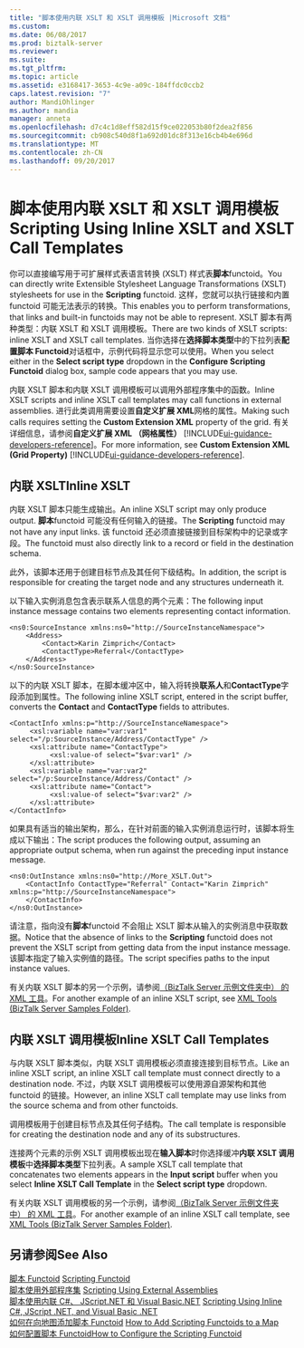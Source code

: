 ```yaml
---
title: "脚本使用内联 XSLT 和 XSLT 调用模板 |Microsoft 文档"
ms.custom: 
ms.date: 06/08/2017
ms.prod: biztalk-server
ms.reviewer: 
ms.suite: 
ms.tgt_pltfrm: 
ms.topic: article
ms.assetid: e3168417-3653-4c9e-a09c-184ffdc0ccb2
caps.latest.revision: "7"
author: MandiOhlinger
ms.author: mandia
manager: anneta
ms.openlocfilehash: d7c4c1d8eff582d15f9ce022053b80f2dea2f856
ms.sourcegitcommit: cb908c540d8f1a692d01dc8f313e16cb4b4e696d
ms.translationtype: MT
ms.contentlocale: zh-CN
ms.lasthandoff: 09/20/2017
---
```

# <a name="scripting-using-inline-xslt-and-xslt-call-templates"></a><span data-ttu-id="39578-102">脚本使用内联 XSLT 和 XSLT 调用模板</span><span class="sxs-lookup"><span data-stu-id="39578-102">Scripting Using Inline XSLT and XSLT Call Templates</span></span>
<span data-ttu-id="39578-103">你可以直接编写用于可扩展样式表语言转换 (XSLT) 样式表**脚本**functoid。</span><span class="sxs-lookup"><span data-stu-id="39578-103">You can directly write Extensible Stylesheet Language Transformations (XSLT) stylesheets for use in the **Scripting** functoid.</span></span> <span data-ttu-id="39578-104">这样，您就可以执行链接和内置 functoid 可能无法表示的转换。</span><span class="sxs-lookup"><span data-stu-id="39578-104">This enables you to perform transformations, that links and built-in functoids may not be able to represent.</span></span> <span data-ttu-id="39578-105">XSLT 脚本有两种类型：内联 XSLT 和 XSLT 调用模板。</span><span class="sxs-lookup"><span data-stu-id="39578-105">There are two kinds of XSLT scripts: inline XSLT and XSLT call templates.</span></span> <span data-ttu-id="39578-106">当你选择在**选择脚本类型**中的下拉列表**配置脚本 Functoid**对话框中，示例代码将显示您可以使用。</span><span class="sxs-lookup"><span data-stu-id="39578-106">When you select either in the **Select script type** dropdown in the **Configure Scripting Functoid** dialog box, sample code appears that you may use.</span></span>  
  
 <span data-ttu-id="39578-107">内联 XSLT 脚本和内联 XSLT 调用模板可以调用外部程序集中的函数。</span><span class="sxs-lookup"><span data-stu-id="39578-107">Inline XSLT scripts and inline XSLT call templates may call functions in external assemblies.</span></span> <span data-ttu-id="39578-108">进行此类调用需要设置**自定义扩展 XML**网格的属性。</span><span class="sxs-lookup"><span data-stu-id="39578-108">Making such calls requires setting the **Custom Extension XML** property of the grid.</span></span> <span data-ttu-id="39578-109">有关详细信息，请参阅**自定义扩展 XML （网格属性）** [!INCLUDE[ui-guidance-developers-reference](../includes/ui-guidance-developers-reference.md)]。</span><span class="sxs-lookup"><span data-stu-id="39578-109">For more information, see **Custom Extension XML (Grid Property)** [!INCLUDE[ui-guidance-developers-reference](../includes/ui-guidance-developers-reference.md)].</span></span>
  
## <a name="inline-xslt"></a><span data-ttu-id="39578-110">内联 XSLT</span><span class="sxs-lookup"><span data-stu-id="39578-110">Inline XSLT</span></span>  
 <span data-ttu-id="39578-111">内联 XSLT 脚本只能生成输出。</span><span class="sxs-lookup"><span data-stu-id="39578-111">An inline XSLT script may only produce output.</span></span> <span data-ttu-id="39578-112">**脚本**functoid 可能没有任何输入的链接。</span><span class="sxs-lookup"><span data-stu-id="39578-112">The **Scripting** functoid may not have any input links.</span></span> <span data-ttu-id="39578-113">该 functoid 还必须直接链接到目标架构中的记录或字段。</span><span class="sxs-lookup"><span data-stu-id="39578-113">The functoid must also directly link to a record or field in the destination schema.</span></span>  
  
 <span data-ttu-id="39578-114">此外，该脚本还用于创建目标节点及其任何下级结构。</span><span class="sxs-lookup"><span data-stu-id="39578-114">In addition, the script is responsible for creating the target node and any structures underneath it.</span></span>  
  
 <span data-ttu-id="39578-115">以下输入实例消息包含表示联系人信息的两个元素：</span><span class="sxs-lookup"><span data-stu-id="39578-115">The following input instance message contains two elements representing contact information.</span></span>  
  
```  
<ns0:SourceInstance xmlns:ns0="http://SourceInstanceNamespace">  
    <Address>  
        <Contact>Karin Zimprich</Contact>  
        <ContactType>Referral</ContactType>  
    </Address>  
</ns0:SourceInstance>  
```  
  
 <span data-ttu-id="39578-116">以下的内联 XSLT 脚本，在脚本缓冲区中，输入将转换**联系人**和**ContactType**字段添加到属性。</span><span class="sxs-lookup"><span data-stu-id="39578-116">The following inline XSLT script, entered in the script buffer, converts the **Contact** and **ContactType** fields to attributes.</span></span>  
  
```  
<ContactInfo xmlns:p="http://SourceInstanceNamespace">  
     <xsl:variable name="var:var1" select="/p:SourceInstance/Address/ContactType" />  
     <xsl:attribute name="ContactType">  
          <xsl:value-of select="$var:var1" />  
     </xsl:attribute>  
     <xsl:variable name="var:var2" select="/p:SourceInstance/Address/Contact" />  
     <xsl:attribute name="Contact">  
          <xsl:value-of select="$var:var2" />  
     </xsl:attribute>  
</ContactInfo>  
```  
  
 <span data-ttu-id="39578-117">如果具有适当的输出架构，那么，在针对前面的输入实例消息运行时，该脚本将生成以下输出：</span><span class="sxs-lookup"><span data-stu-id="39578-117">The script produces the following output, assuming an appropriate output schema, when run against the preceding input instance message.</span></span>  
  
```  
<ns0:OutInstance xmlns:ns0="http://More_XSLT.Out">  
    <ContactInfo ContactType="Referral" Contact="Karin Zimprich" xmlns:p="http://SourceInstanceNamespace">  
    </ContactInfo>  
</ns0:OutInstance>  
```  
  
 <span data-ttu-id="39578-118">请注意，指向没有**脚本**functoid 不会阻止 XSLT 脚本从输入的实例消息中获取数据。</span><span class="sxs-lookup"><span data-stu-id="39578-118">Notice that the absence of links to the **Scripting** functoid does not prevent the XSLT script from getting data from the input instance message.</span></span> <span data-ttu-id="39578-119">该脚本指定了输入实例值的路径。</span><span class="sxs-lookup"><span data-stu-id="39578-119">The script specifies paths to the input instance values.</span></span>  
  
 <span data-ttu-id="39578-120">有关内联 XSLT 脚本的另一个示例，请参阅[（BizTalk Server 示例文件夹中） 的 XML 工具](../core/xml-tools-biztalk-server-samples-folder.md)。</span><span class="sxs-lookup"><span data-stu-id="39578-120">For another example of an inline XSLT script, see [XML Tools (BizTalk Server Samples Folder)](../core/xml-tools-biztalk-server-samples-folder.md).</span></span>  
  
## <a name="inline-xslt-call-templates"></a><span data-ttu-id="39578-121">内联 XSLT 调用模板</span><span class="sxs-lookup"><span data-stu-id="39578-121">Inline XSLT Call Templates</span></span>  
 <span data-ttu-id="39578-122">与内联 XSLT 脚本类似，内联 XSLT 调用模板必须直接连接到目标节点。</span><span class="sxs-lookup"><span data-stu-id="39578-122">Like an inline XSLT script, an inline XSLT call template must connect directly to a destination node.</span></span> <span data-ttu-id="39578-123">不过，内联 XSLT 调用模板可以使用源自源架构和其他 functoid 的链接。</span><span class="sxs-lookup"><span data-stu-id="39578-123">However, an inline XSLT call template may use links from the source schema and from other functoids.</span></span>  
  
 <span data-ttu-id="39578-124">调用模板用于创建目标节点及其任何子结构。</span><span class="sxs-lookup"><span data-stu-id="39578-124">The call template is responsible for creating the destination node and any of its substructures.</span></span>  
  
 <span data-ttu-id="39578-125">连接两个元素的示例 XSLT 调用模板出现在**输入脚本**时你选择缓冲**内联 XSLT 调用模板**中**选择脚本类型**下拉列表。</span><span class="sxs-lookup"><span data-stu-id="39578-125">A sample XSLT call template that concatenates two elements appears in the **Input script** buffer when you select **Inline XSLT Call Template** in the **Select script type** dropdown.</span></span>  
  
 <span data-ttu-id="39578-126">有关内联 XSLT 调用模板的另一个示例，请参阅[（BizTalk Server 示例文件夹中） 的 XML 工具](../core/xml-tools-biztalk-server-samples-folder.md)。</span><span class="sxs-lookup"><span data-stu-id="39578-126">For another example of an inline XSLT call template, see [XML Tools (BizTalk Server Samples Folder)](../core/xml-tools-biztalk-server-samples-folder.md).</span></span>  
  
## <a name="see-also"></a><span data-ttu-id="39578-127">另请参阅</span><span class="sxs-lookup"><span data-stu-id="39578-127">See Also</span></span>  
 <span data-ttu-id="39578-128">[脚本 Functoid](../core/scripting-functoid.md) </span><span class="sxs-lookup"><span data-stu-id="39578-128">[Scripting Functoid](../core/scripting-functoid.md) </span></span>  
 <span data-ttu-id="39578-129">[脚本使用外部程序集](../core/scripting-using-external-assemblies.md) </span><span class="sxs-lookup"><span data-stu-id="39578-129">[Scripting Using External Assemblies](../core/scripting-using-external-assemblies.md) </span></span>  
 <span data-ttu-id="39578-130">[脚本使用内联 C#、 JScript.NET 和 Visual Basic.NET](../core/scripting-using-inline-csharp-jscript-net-and-visual-basic-net.md) </span><span class="sxs-lookup"><span data-stu-id="39578-130">[Scripting Using Inline C#, JScript .NET, and Visual Basic .NET](../core/scripting-using-inline-csharp-jscript-net-and-visual-basic-net.md) </span></span>  
 <span data-ttu-id="39578-131">[如何在向地图添加脚本 Functoid](../core/how-to-add-scripting-functoids-to-a-map.md) </span><span class="sxs-lookup"><span data-stu-id="39578-131">[How to Add Scripting Functoids to a Map](../core/how-to-add-scripting-functoids-to-a-map.md) </span></span>  
 [<span data-ttu-id="39578-132">如何配置脚本 Functoid</span><span class="sxs-lookup"><span data-stu-id="39578-132">How to Configure the Scripting Functoid</span></span>](../core/how-to-configure-the-scripting-functoid.md)